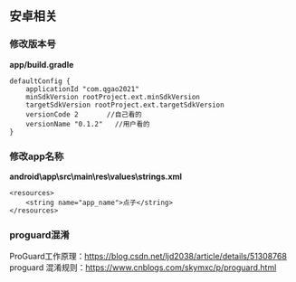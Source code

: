 ## 安卓相关

### 修改版本号
**app/build.gradle**
```
defaultConfig {
    applicationId "com.qgao2021"
    minSdkVersion rootProject.ext.minSdkVersion
    targetSdkVersion rootProject.ext.targetSdkVersion
    versionCode 2       //自己看的
    versionName "0.1.2"   //用户看的
}
```

### 修改app名称
**android\app\src\main\res\values\strings.xml**
```
<resources>
    <string name="app_name">点子</string>
</resources>
```

### proguard混淆

ProGuard工作原理：https://blog.csdn.net/ljd2038/article/details/51308768
proguard 混淆规则：https://www.cnblogs.com/skymxc/p/proguard.html
